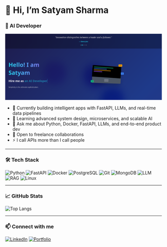 # 👋 Hi, I’m Satyam Sharma
### 🚀 AI Developer 

![App Screenshot](./assets/portfolio.png)


- 🔭 Currently building intelligent apps with FastAPI, LLMs, and real-time data pipelines
- 🌱 Learning advanced system design, microservices, and scalable AI
- 💬 Ask me about Python, Docker, FastAPI, LLMs, and end-to-end product dev
- 🤝 Open to freelance collaborations 
- ⚡ I call APIs more than I call people

---

### 🛠️ Tech Stack
![Python](https://img.shields.io/badge/-Python-333?style=flat&logo=python)
![FastAPI](https://img.shields.io/badge/-FastAPI-333?style=flat&logo=fastapi)
![Docker](https://img.shields.io/badge/-Docker-333?style=flat&logo=docker)
![PostgreSQL](https://img.shields.io/badge/-PostgreSQL-333?style=flat&logo=postgresql)
![Git](https://img.shields.io/badge/-Git-333?style=flat&logo=git)
![MongoDB](https://img.shields.io/badge/-MongoDB-333?style=flat&logo=mongodb)
![LLM](https://img.shields.io/badge/-LLM-333?style=flat&logo=openai)
![RAG](https://img.shields.io/badge/-RAG-333?style=flat&logo=semanticweb)
![Linux](https://img.shields.io/badge/-Linux-333?style=flat&logo=linux)

---

### 📈 GitHub Stats
![Top Langs](https://github-readme-stats.vercel.app/api/top-langs/?username=sharma-satyam697&layout=compact&theme=dark)

---

### 📫 Connect with me
[![LinkedIn](https://img.shields.io/badge/-LinkedIn-blue?style=flat&logo=linkedin)](https://linkedin.com/in/satyamsharma61541425b)
[![Portfolio](https://img.shields.io/badge/-Portfolio-333?style=flat&logo=github)](https://sharma-satyam697.github.io/Portfolio/)




